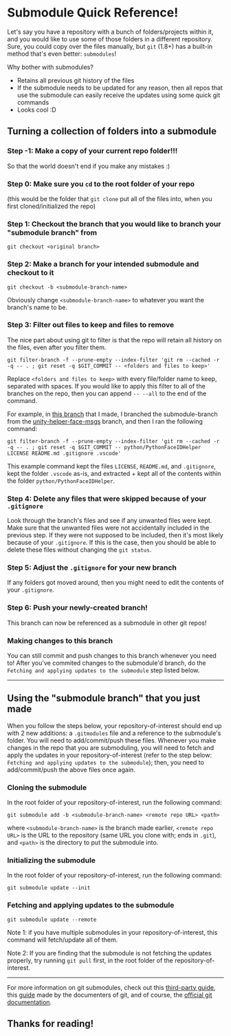# Submodule Quick Reference!
Let's say you have a repository with a bunch of folders/projects within it, and you would like to use some of those folders in a different repository. Sure, you could copy over the files manually, but `git` (1.8+) has a built-in method that's even better: `submodules`!

Why bother with submodules?
- Retains all previous git history of the files
- If the submodule needs to be updated for any reason, then all repos that use the submodule can easily receive the updates using some quick git commands
- Looks cool :D

## Turning a collection of folders into a submodule
### Step -1: Make a copy of your current repo folder!!!
So that the world doesn't end if you make any mistakes :)

### Step 0: Make sure you `cd` to the root folder of your repo
(this would be the folder that `git clone` put all of the files into, when you first cloned/initialized the repo)

### Step 1: Checkout the branch that you would like to branch your "submodule branch" from
```shell
git checkout <original branch>
```

### Step 2: Make a branch for your intended submodule and checkout to it
```shell
git checkout -b <submodule-branch-name>
```
Obviously change `<submodule-branch-name>` to whatever you want the branch's name to be.

### Step 3: Filter out files to keep and files to remove
The nice part about using git to filter is that the repo will retain all history on the files, even after you filter them.
```shell
git filter-branch -f --prune-empty --index-filter 'git rm --cached -r -q -- . ; git reset -q $GIT_COMMIT -- <folders and files to keep>'
```

Replace `<folders and files to keep>` with every file/folder name to keep, separated with spaces.
If you would like to apply this filter to all of the branches on the repo, then you can append `-- --all` to the end of the command.

For example, in [this branch](https://github.com/YaseenAlk/face_api_testing/tree/pythonfaceidhelper-submodule) that I made, I branched the submodule-branch from the [unity-helper-face-msgs](https://github.com/YaseenAlk/face_api_testing/tree/unity-helper-face-msgs) branch, and then I ran the following command:
```shell
git filter-branch -f --prune-empty --index-filter 'git rm --cached -r -q -- . ; git reset -q $GIT_COMMIT -- python/PythonFaceIDHelper LICENSE README.md .gitignore .vscode'
```
This example command kept the files `LICENSE`, `README.md`, and `.gitignore`, kept the folder `.vscode` as-is, and extracted + kept all of the contents within the folder `python/PythonFaceIDHelper`.

### Step 4: Delete any files that were skipped because of your `.gitignore`
Look through the branch's files and see if any unwanted files were kept. Make sure that the unwanted files were not accidentally included in the previous step. If they were not supposed to be included, then it's most likely because of your `.gitignore`. If this is the case, then you should be able to delete these files without changing the `git status`.

### Step 5: Adjust the `.gitignore` for your new branch
If any folders got moved around, then you might need to edit the contents of your `.gitignore`.

### Step 6: Push your newly-created branch!
This branch can now be referenced as a submodule in other git repos!

### Making changes to this branch
You can still commit and push changes to this branch whenever you need to! After you've commited changes to the submodule'd branch, do the `Fetching and applying updates to the submodule` step listed below. 

---

## Using the "submodule branch" that you just made
When you follow the steps below, your repository-of-interest should end up with 2 new additions: a `.gitmodules` file and a reference to the submodule's folder. You will need to add/commit/push these files. Whenever you make changes in the repo that you are submoduling, you will need to fetch and apply the updates in your repository-of-interest (refer to the step below: `Fetching and applying updates to the submodule`); then, you need to add/commit/push the above files once again.

### Cloning the submodule
In the root folder of your repository-of-interest, run the following command:
```shell
git submodule add -b <submodule-branch-name> <remote repo URL> <path>
```
where `<submodule-branch-name>` is the branch made earlier, `<remote repo URL>` is the URL to the repository (same URL you clone with; ends in `.git`), and `<path>` is the directory to put the submodule into.

### Initializing the submodule
In the root folder of your repository-of-interest, run the following command:
```shell
git submodule update --init
```

### Fetching and applying updates to the submodule
```shell
git submodule update --remote
```
Note 1: if you have multiple submodules in your repository-of-interest, this command will fetch/update all of them.

Note 2: If you are finding that the submodule is not fetching the updates properly, try running `git pull` first, in the root folder of the repository-of-interest.

---
For more information on git submodules, check out this [third-party guide](https://www.activestate.com/blog/2014/05/getting-git-submodule-track-branch), this [guide](https://git-scm.com/book/en/v2/Git-Tools-Submodules) made by the documenters of git, and of course, the [official git documentation](https://git-scm.com/docs/git-submodule).

Thanks for reading!
---
